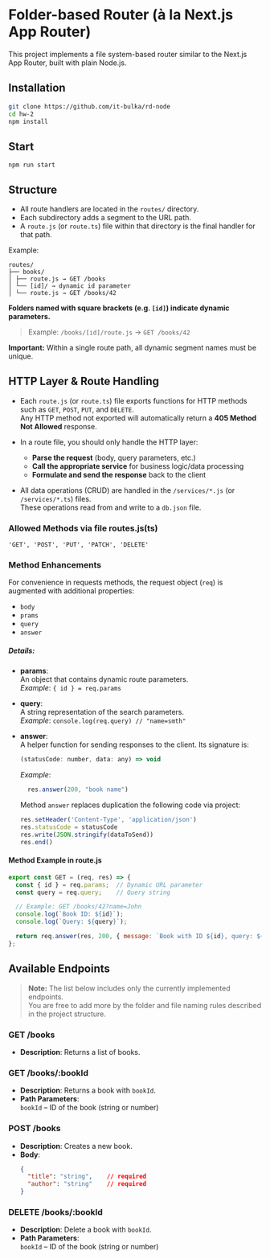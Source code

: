 # Folder-based Router (à la Next.js App Router)

This project implements a file system-based router similar to the Next.js App Router, built with plain Node.js.

## Installation
```bash
git clone https://github.com/it-bulka/rd-node
cd hw-2
npm install
```

## Start
```
npm run start
```

## Structure

- All route handlers are located in the `routes/` directory.
- Each subdirectory adds a segment to the URL path.
- A `route.js` (or `route.ts`) file within that directory is the final handler for that path.

Example:
```
routes/
├── books/
│ ├── route.js → GET /books
│ └── [id]/ → dynamic id parameter
│ └── route.js → GET /books/42
```

**Folders named with square brackets (e.g. `[id]`) indicate dynamic parameters.**

> Example: `/books/[id]/route.js` → `GET /books/42`

**Important:** Within a single route path, all dynamic segment names must be unique.

## HTTP Layer & Route Handling

- Each `route.js` (or `route.ts`) file exports functions for HTTP methods such as `GET`, `POST`, `PUT`, and `DELETE`.  
  Any HTTP method not exported will automatically return a **405 Method Not Allowed** response.

- In a route file, you should only handle the HTTP layer:
    - **Parse the request** (body, query parameters, etc.)
    - **Call the appropriate service** for business logic/data processing
    - **Formulate and send the response** back to the client

- All data operations (CRUD) are handled in the `/services/*.js` (or `/services/*.ts`) files.  
  These operations read from and write to a `db.json` file.

### Allowed Methods via file routes.js(ts)
    'GET', 'POST', 'PUT', 'PATCH', 'DELETE'

### Method Enhancements

For convenience in requests methods, the request object (`req`) is augmented with additional properties:
- `body`
- `prams`
- `query`
- `answer`

##### Details:
- **params**:  
  An object that contains dynamic route parameters.  
  _Example_: `{ id } = req.params `

- **query**:  
  A string representation of the search parameters.  
  _Example_:
    `console.log(req.query) // "name=smth"`

- **answer**:  
  A helper function for sending responses to the client. Its signature is:
  ```js
  (statusCode: number, data: any) => void
  ```
  _Example_: 
    ```js
      res.answer(200, "book name")
    ````
  Method `answer` replaces duplication the following code via project:
    ```js
    res.setHeader('Content-Type', 'application/json')
    res.statusCode = statusCode
    res.write(JSON.stringify(dataToSend))
    res.end()
    ```
  
#### Method Example in route.js

```js
export const GET = (req, res) => {
  const { id } = req.params;  // Dynamic URL parameter
  const query = req.query;    // Query string

  // Example: GET /books/42?name=John
  console.log(`Book ID: ${id}`);
  console.log(`Query: ${query}`);

  return req.answer(res, 200, { message: `Book with ID ${id}, query: ${query}` });
};
```


## Available Endpoints
> **Note:** The list below includes only the currently implemented endpoints.  
> You are free to add more by the folder and file naming rules described in the project structure.

### GET /books
- **Description**: Returns a list of books.

### GET /books/:bookId
- **Description**: Returns a book with `bookId`.
- **Path Parameters**: <br>
 `bookId` – ID of the book (string or number)

### POST /books
- **Description**: Creates a new book.
- **Body**:
  ```json
  {
    "title": "string",    // required
    "author": "string"    // required
  }
  ```
  
### DELETE /books/:bookId
- **Description**: Delete a book with `bookId`.
- **Path Parameters**: <br>
  `bookId` – ID of the book (string or number)




